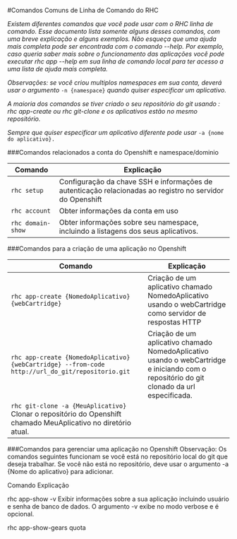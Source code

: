 #Comandos Comuns de Linha de Comando do RHC 

*Existem diferentes comandos que você pode usar com o RHC linha de comando. Esse documento lista somente
alguns desses comandos, com uma breve explicação e alguns exemplos. Não esqueça que uma ajuda mais completa pode ser
encontrada com o comando --help. Por exemplo, caso queria saber mais sobre o funcionamento das aplicações você 
pode executar rhc app --help em sua linha de comando local para ter acesso a uma lista de ajuda mais completa.*

*Observações: se você criou multiplos namespaces em sua conta, deverá usar o argumento* ``-n {namespace}`` *quando
quiser especificar um aplicativo.*

*A maioria dos comandos se tiver criado o seu repositório do git usando : rhc app-create ou rhc git-clone e os aplicativos 
estão no mesmo repositório.*

*Sempre que quiser especificar um aplicativo diferente pode usar* ``-a {nome do aplicativo}.``


###Comandos relacionados a conta do Openshift e namespace/dominio 

Comando   |                                          Explicação|
---       |                             ---                     |
``rhc setup``|                                        Configuração da chave SSH e informações de autenticação relacionadas ao registro no servidor do Openshift|
``rhc account``|                                      Obter informações da conta em uso|
``rhc domain-show``|                                    Obter informações sobre seu namespace, incluindo a listagens dos seus aplicativos.|
                                                   
                                                   
###Comandos para a criação de uma aplicação no Openshift 

Comando |                                                            Explicação|
---     |                              ---                                     |
``rhc app-create {NomedoAplicativo} {webCartridge}``|           Criação de um aplicativo chamado NomedoAplicativo usando o webCartridge como servidor de respostas HTTP |
``rhc app-create {NomedoAplicativo} {webCartridge} --from-code http://url_do_git/repositorio.git`` |           Criação de um aplicativo chamado NomedoAplicativo usando o webCartridge e iniciando com o repositório do git clonado da url especificada. |                                                            
``rhc git-clone -a {MeuAplicativo}``                            Clonar o repositório do Openshift chamado MeuAplicativo no diretório atual. |
                                                            
                         
###Comandos para gerenciar uma aplicação no Openshift 
Observação: Os comandos seguintes funcionam se você está no repositório local do git que deseja trabalhar. Se 
você não está no repositório, deve usar o argumento -a {Nome do aplicativo} para adicionar.

Comando                                                 Explicação

rhc app-show -v                                        Exibir informações sobre a sua aplicação incluindo
                                                       usuário e senha de banco de dados. O argumento -v exibe
                                                       no modo verbose e é opcional.

rhc app-show-gears quota                                                         
                                                                                            
                                                   
                                                   
                                                   
                                                                
  










